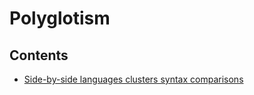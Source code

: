 # Polyglotism

## Contents

- [Side-by-side languages clusters syntax comparisons](/Handbook/Coding/Polyglotism/Side-by-side%20languages%20clusters%20syntax%20comparisons)
